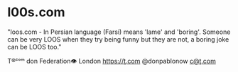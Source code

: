 # l00s.com
"loos.com - In Persian language (Farsi) means 'lame' and 'boring'. Someone can be very LOOS when they try being funny but they are not, a boring joke can be LOOS too."
T®ᶜᵒᵐ don Federation👁  London  https://ţ.com @donpablonow c@ţ.com